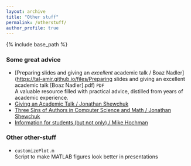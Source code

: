```yaml
---
layout: archive
title: "Other stuff"
permalink: /otherstuff/
author_profile: true
---
```


{% include base_path %}

### Some great advice
- [Preparing slides and giving an _excellent_ academic talk / Boaz Nadler](https://tal-amir.github.io/files/Preparing slides and giving an excellent academic talk [Boaz Nadler].pdf) `PDF`  
  A valuable resource filled with practical advice, distilled from years of academic experience.
- [Giving an Academic Talk / Jonathan Shewchuk](https://people.eecs.berkeley.edu/~jrs/speaking.html)
- [Three Sins of Authors in Computer Science and Math / Jonathan Shewchuk](http://www.cs.cmu.edu/~jrs/sins.html)
- [Information for students (but not only) / Mike Hochman](http://math.huji.ac.il/~mhochman/info-for-students.html)

### Other other-stuff
- <a href="https://tal-amir.github.io/files/customizePlot.m" style="text-decoration: none;">`customizePlot.m`</a>  
  Script to make MATLAB figures look better in presentations
